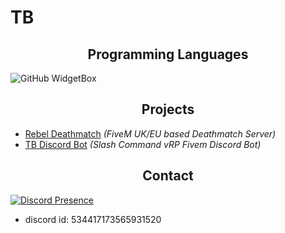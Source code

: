 <h1>TB</h1>


<h2 align="center">Programming Languages</h2>

![GitHub WidgetBox](https://github-widgetbox.vercel.app/api/skills?languages=python,lua,js&includeNames=true&theme=mountain)

<h2 align="center">Projects</h2>

- [Rebel Deathmatch](https://discord.gg/rebeldm) *(FiveM UK/EU based Deathmatch Server)*
- [TB Discord Bot](https://github.com/TB420/tb_vrp_discord_bot) *(Slash Command vRP Fivem Discord Bot)*

<h2 align="center">Contact</h2>

[![Discord Presence](https://lanyard.cnrad.dev/api/534417173565931520)](https://discord.com/users/534417173565931520)

- discord id: 534417173565931520

